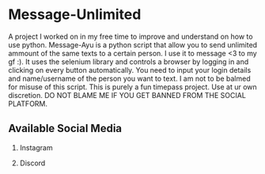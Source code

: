 # Message-Unlimited

A project I worked on in my free time to improve and understand on how to use python. Message-Ayu is a python script that allow you to send unlimited ammount of the same texts to a certain person. I use it to message <3 to my gf :). It uses the selenium library and controls a browser by logging in and clicking on every button automatically. You need to input your login details and name/username of the person you want to text. I am not to be balmed for misuse of this script. This is purely a fun timepass project. Use at ur own discretion. DO NOT BLAME ME IF YOU GET BANNED FROM THE SOCIAL PLATFORM.

## Available Social Media
1. Instagram

2. Discord
